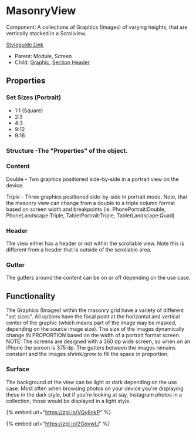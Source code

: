 # MasonryView

Component: A collections of Graphics (Images) of varying heights, that are vertically stacked in a Scrollview.

[Styleguide Link](https://zpl.io/VQJxJGk)

* Parent: Module, Screen
* Child: [Graphic](../overview/graphic/), [Section Header](sec-head.md)

## Properties

### Set Sizes (Portrait)

* 1:1 (Square)
* 2:3
* 4:3
* 9:12
* 9:16

### Structure -The "Properties" of the object.

### Content

Double - Two graphics positioned side-by-side in a portrait view on the device.

Triple - Three graphics positioned side-by-side in portrait mode. Note, that the masonry view can change from a double to a triple column format based on screen width and breakpoints (ie. PhonePortrait:Double, PhoneLandscape:Triple, TabletPortrait:Triple, TabletLandscape:Quad)

### Header

The view either has a header or not within the scrollable view. Note this is different from a header that is outside of the scrollable area.

### Gutter

The gutters around the content can be on or off depending on the use case.

## Functionality

The Graphics (Images) within the masonry grid have a variety of different "set sizes". All options have the focal point at the horizontal and vertical center of the graphic (which means part of the image may be masked, depending on the source image size). The size of the images dynamically change IN PROPORTION based on the width of a portrait format screen. NOTE: The screens are designed with a 360 dp wide screen, so when on an iPhone the screen is 375 dp. The gutters between the images remains constant and the images shrink/grow to fill the space in proportion.

### Surface

The background of the view can be light or dark depending on the use case. Most often when browsing photos on your device you're displaying these in the dark style, but if you're looking at say, Instagram photos in a collection, those would be displayed in a light style.



{% embed url="https://zpl.io/VQy8nkP" %}

{% embed url="https://zpl.io/2GqvwLj" %}
